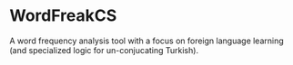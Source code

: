 # WordFreakCS
A word frequency analysis tool with a focus on foreign language learning (and specialized logic for un-conjucating Turkish).
